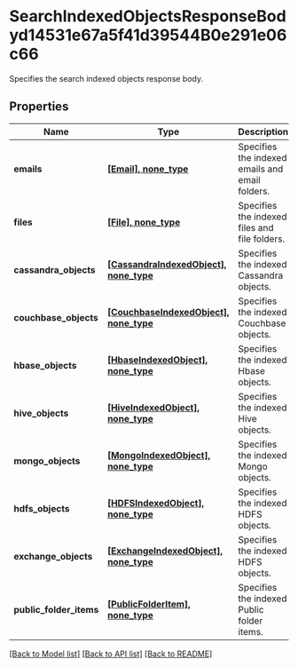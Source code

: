 # SearchIndexedObjectsResponseBodyd14531e67a5f41d39544B0e291e06c66

Specifies the search indexed objects response body.

## Properties
Name | Type | Description | Notes
------------ | ------------- | ------------- | -------------
**emails** | [**[Email], none_type**](Email.md) | Specifies the indexed emails and email folders. | [optional] 
**files** | [**[File], none_type**](File.md) | Specifies the indexed files and file folders. | [optional] 
**cassandra_objects** | [**[CassandraIndexedObject], none_type**](CassandraIndexedObject.md) | Specifies the indexed Cassandra objects. | [optional] 
**couchbase_objects** | [**[CouchbaseIndexedObject], none_type**](CouchbaseIndexedObject.md) | Specifies the indexed Couchbase objects. | [optional] 
**hbase_objects** | [**[HbaseIndexedObject], none_type**](HbaseIndexedObject.md) | Specifies the indexed Hbase objects. | [optional] 
**hive_objects** | [**[HiveIndexedObject], none_type**](HiveIndexedObject.md) | Specifies the indexed Hive objects. | [optional] 
**mongo_objects** | [**[MongoIndexedObject], none_type**](MongoIndexedObject.md) | Specifies the indexed Mongo objects. | [optional] 
**hdfs_objects** | [**[HDFSIndexedObject], none_type**](HDFSIndexedObject.md) | Specifies the indexed HDFS objects. | [optional] 
**exchange_objects** | [**[ExchangeIndexedObject], none_type**](ExchangeIndexedObject.md) | Specifies the indexed HDFS objects. | [optional] 
**public_folder_items** | [**[PublicFolderItem], none_type**](PublicFolderItem.md) | Specifies the indexed Public folder items. | [optional] 

[[Back to Model list]](../README.md#documentation-for-models) [[Back to API list]](../README.md#documentation-for-api-endpoints) [[Back to README]](../README.md)


